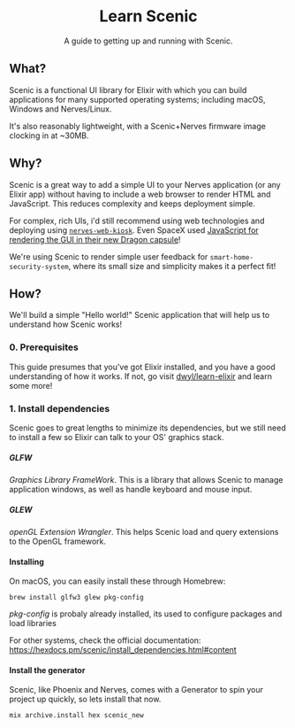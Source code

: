 <div align="center">

# Learn Scenic

A guide to getting up and running with Scenic.

</div>

## What?

Scenic is a functional UI library for Elixir with which you can
build applications for many supported operating systems;
including macOS, Windows and Nerves/Linux.

It's also reasonably lightweight, with a Scenic+Nerves firmware image
clocking in at ~30MB.

## Why?

Scenic is a great way to add a simple UI to your Nerves application 
(or any Elixir app) without having to include a web browser to render
HTML and JavaScript. This reduces complexity and keeps deployment simple.

For complex, rich UIs, i'd still recommend using web technologies and 
deploying using [`nerves-web-kiosk`](https://github.com/nerves-web-kiosk/kiosk_system_rpi3).
Even SpaceX used [JavaScript for rendering the GUI in their new
Dragon capsule](https://www.reddit.com/r/spacex/comments/gxb7j1/we_are_the_spacex_software_team_ask_us_anything/ft0aip8?utm_source=share&utm_medium=web2x)!

We're using Scenic to render simple user feedback for `smart-home-security-system`,
where its small size and simplicity makes it a perfect fit!

## How?

We'll build a simple "Hello world!" Scenic application that will help us to
understand how Scenic works!

### 0. Prerequisites

This guide presumes that you've got Elixir installed, 
and you have a good understanding of how it works.
If not, go visit [dwyl/learn-elixir](https://github.com/dwyl/learn-elixir)
and learn some more!

### 1. Install dependencies

Scenic goes to great lengths to minimize its dependencies, 
but we still need to install a few so Elixir can talk to your OS' 
graphics stack.

##### GLFW
*Graphics Library FrameWork*. This is a library that allows Scenic to
manage application windows, as well as handle keyboard and mouse input.

##### GLEW
*openGL Extension Wrangler*. This helps Scenic load and query extensions
to the OpenGL framework.

#### Installing

On macOS, you can easily install these through Homebrew:
```
brew install glfw3 glew pkg-config
```
*pkg-config* is probaly already installed, its used to configure packages 
and load libraries

For other systems, check the official documentation:
https://hexdocs.pm/scenic/install_dependencies.html#content

#### Install the generator

Scenic, like Phoenix and Nerves, comes with a Generator to spin your 
project up quickly, so lets install that now.

```
mix archive.install hex scenic_new
```

